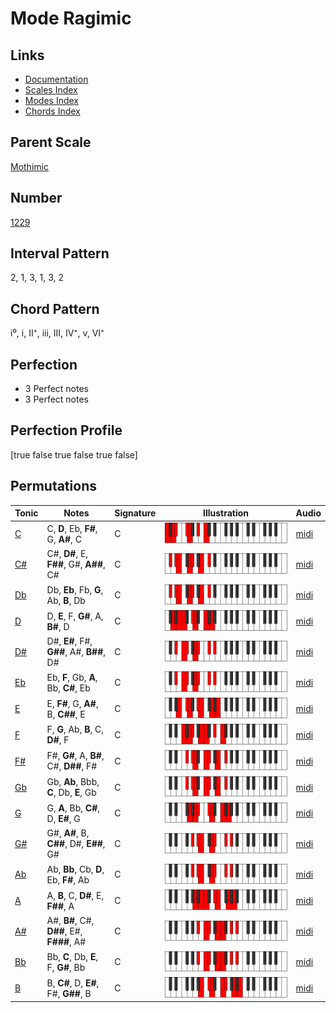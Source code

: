 # Mode Ragimic

## Links

- [Documentation](index.md)
- [Scales Index](Scales.md)
- [Modes Index](Modes.md)
- [Chords Index](Chords.md)

## Parent Scale

[Mothimic](ScaleMothimic.md)

## Number

[1229](https://ianring.com/musictheory/scales/1229)

## Interval Pattern

2, 1, 3, 1, 3, 2

## Chord Pattern

i⁰, i, II⁺, iii, III, IV⁺, v, VI⁺

## Perfection

- 3 Perfect notes
- 3 Perfect notes

## Perfection Profile

[true false true false true false]

## Permutations

| Tonic | Notes | Signature | Illustration | Audio |
|-------|-------|-----------|--------------|-------|
| [C](ModeCNaturalRagimic.md) | C, **D**, Eb, **F#**, G, **A#**, C | C | ![CNaturalRagimic](ModeCNaturalRagimic.png) | [midi](https://github.com/edipermadi/music/blob/main/docs/ModeCNaturalRagimic.mid?raw=true) |
| [C#](ModeCSharpRagimic.md) | C#, **D#**, E, **F##**, G#, **A##**, C# | C | ![CSharpRagimic](ModeCSharpRagimic.png) | [midi](https://github.com/edipermadi/music/blob/main/docs/ModeCSharpRagimic.mid?raw=true) |
| [Db](ModeDFlatRagimic.md) | Db, **Eb**, Fb, **G**, Ab, **B**, Db | C | ![DFlatRagimic](ModeDFlatRagimic.png) | [midi](https://github.com/edipermadi/music/blob/main/docs/ModeDFlatRagimic.mid?raw=true) |
| [D](ModeDNaturalRagimic.md) | D, **E**, F, **G#**, A, **B#**, D | C | ![DNaturalRagimic](ModeDNaturalRagimic.png) | [midi](https://github.com/edipermadi/music/blob/main/docs/ModeDNaturalRagimic.mid?raw=true) |
| [D#](ModeDSharpRagimic.md) | D#, **E#**, F#, **G##**, A#, **B##**, D# | C | ![DSharpRagimic](ModeDSharpRagimic.png) | [midi](https://github.com/edipermadi/music/blob/main/docs/ModeDSharpRagimic.mid?raw=true) |
| [Eb](ModeEFlatRagimic.md) | Eb, **F**, Gb, **A**, Bb, **C#**, Eb | C | ![EFlatRagimic](ModeEFlatRagimic.png) | [midi](https://github.com/edipermadi/music/blob/main/docs/ModeEFlatRagimic.mid?raw=true) |
| [E](ModeENaturalRagimic.md) | E, **F#**, G, **A#**, B, **C##**, E | C | ![ENaturalRagimic](ModeENaturalRagimic.png) | [midi](https://github.com/edipermadi/music/blob/main/docs/ModeENaturalRagimic.mid?raw=true) |
| [F](ModeFNaturalRagimic.md) | F, **G**, Ab, **B**, C, **D#**, F | C | ![FNaturalRagimic](ModeFNaturalRagimic.png) | [midi](https://github.com/edipermadi/music/blob/main/docs/ModeFNaturalRagimic.mid?raw=true) |
| [F#](ModeFSharpRagimic.md) | F#, **G#**, A, **B#**, C#, **D##**, F# | C | ![FSharpRagimic](ModeFSharpRagimic.png) | [midi](https://github.com/edipermadi/music/blob/main/docs/ModeFSharpRagimic.mid?raw=true) |
| [Gb](ModeGFlatRagimic.md) | Gb, **Ab**, Bbb, **C**, Db, **E**, Gb | C | ![GFlatRagimic](ModeGFlatRagimic.png) | [midi](https://github.com/edipermadi/music/blob/main/docs/ModeGFlatRagimic.mid?raw=true) |
| [G](ModeGNaturalRagimic.md) | G, **A**, Bb, **C#**, D, **E#**, G | C | ![GNaturalRagimic](ModeGNaturalRagimic.png) | [midi](https://github.com/edipermadi/music/blob/main/docs/ModeGNaturalRagimic.mid?raw=true) |
| [G#](ModeGSharpRagimic.md) | G#, **A#**, B, **C##**, D#, **E##**, G# | C | ![GSharpRagimic](ModeGSharpRagimic.png) | [midi](https://github.com/edipermadi/music/blob/main/docs/ModeGSharpRagimic.mid?raw=true) |
| [Ab](ModeAFlatRagimic.md) | Ab, **Bb**, Cb, **D**, Eb, **F#**, Ab | C | ![AFlatRagimic](ModeAFlatRagimic.png) | [midi](https://github.com/edipermadi/music/blob/main/docs/ModeAFlatRagimic.mid?raw=true) |
| [A](ModeANaturalRagimic.md) | A, **B**, C, **D#**, E, **F##**, A | C | ![ANaturalRagimic](ModeANaturalRagimic.png) | [midi](https://github.com/edipermadi/music/blob/main/docs/ModeANaturalRagimic.mid?raw=true) |
| [A#](ModeASharpRagimic.md) | A#, **B#**, C#, **D##**, E#, **F###**, A# | C | ![ASharpRagimic](ModeASharpRagimic.png) | [midi](https://github.com/edipermadi/music/blob/main/docs/ModeASharpRagimic.mid?raw=true) |
| [Bb](ModeBFlatRagimic.md) | Bb, **C**, Db, **E**, F, **G#**, Bb | C | ![BFlatRagimic](ModeBFlatRagimic.png) | [midi](https://github.com/edipermadi/music/blob/main/docs/ModeBFlatRagimic.mid?raw=true) |
| [B](ModeBNaturalRagimic.md) | B, **C#**, D, **E#**, F#, **G##**, B | C | ![BNaturalRagimic](ModeBNaturalRagimic.png) | [midi](https://github.com/edipermadi/music/blob/main/docs/ModeBNaturalRagimic.mid?raw=true) |
